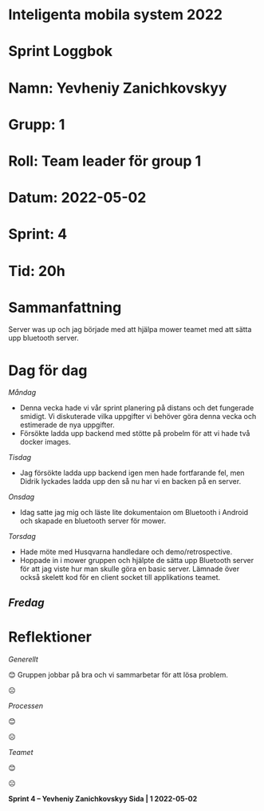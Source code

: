 #
# **Inteligenta mobila system 2022**
#
#
#
# **Sprint Loggbok**
# **Namn:	Yevheniy Zanichkovskyy**
# **Grupp:	1**
# **Roll:	Team leader för group 1**
# **Datum:	2022-05-02**
# **Sprint: 	4**
# **Tid:	20h**
# **Sammanfattning**
 Server was up och jag började med att hjälpa mower teamet med att sätta upp bluetooth server.
# **Dag för dag**

*Måndag*
- Denna vecka hade vi vår sprint planering på distans och det fungerade smidigt. Vi diskuterade vilka uppgifter vi behöver göra denna vecka och estimerade de nya uppgifter.
- Försökte ladda upp backend med stötte på probelm för att vi hade två docker images. 

*Tisdag*
- Jag försökte ladda upp backend igen men hade fortfarande fel, men Didrik lyckades ladda upp den så nu har vi en backen på en server.

*Onsdag*
- Idag satte jag mig och läste lite dokumentaion om Bluetooth i Android och skapade en bluetooth server för mower.

*Torsdag*
- Hade möte med Husqvarna handledare och demo/retrospective.
- Hoppade in i mower gruppen och hjälpte de sätta upp Bluetooth server för att jag viste hur man skulle göra en basic server. Lämnade över också skelett kod för en client socket till applikations teamet.

*Fredag*
- 
# **Reflektioner** 

*Generellt*

😊 Gruppen jobbar på bra och vi sammarbetar för att lösa problem.

☹

*Processen*

😊

☹

*Teamet*

😊

☹

**Sprint 4 – Yevheniy Zanichkovskyy	Sida | 1	2022-05-02**